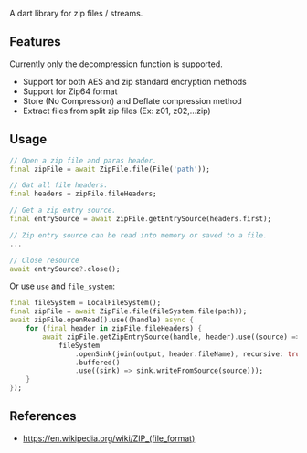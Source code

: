 <!-- 
This README describes the package. If you publish this package to pub.dev,
this README's contents appear on the landing page for your package.

For information about how to write a good package README, see the guide for
[writing package pages](https://dart.dev/guides/libraries/writing-package-pages). 

For general information about developing packages, see the Dart guide for
[creating packages](https://dart.dev/guides/libraries/create-library-packages)
and the Flutter guide for
[developing packages and plugins](https://flutter.dev/developing-packages). 
-->

A dart library for zip files / streams.

## Features

Currently only the decompression function is supported.

* Support for both AES and zip standard encryption methods
* Support for Zip64 format
* Store (No Compression) and Deflate compression method
* Extract files from split zip files (Ex: z01, z02,...zip)

## Usage

```dart
// Open a zip file and paras header.
final zipFile = await ZipFile.file(File('path'));

// Gat all file headers.
final headers = zipFile.fileHeaders;

// Get a zip entry source.
final entrySource = await zipFile.getEntrySource(headers.first);

// Zip entry source can be read into memory or saved to a file.
...

// Close resource
await entrySource?.close();
```

Or use `use` and `file_system`:
```dart
final fileSystem = LocalFileSystem();
final zipFile = await ZipFile.file(fileSystem.file(path));
await zipFile.openRead().use((handle) async {
    for (final header in zipFile.fileHeaders) {
        await zipFile.getZipEntrySource(handle, header).use((source) =>
            fileSystem
                .openSink(join(output, header.fileName), recursive: true)
                .buffered()
                .use((sink) => sink.writeFromSource(source)));
    }
});
```

## References

- https://en.wikipedia.org/wiki/ZIP_(file_format)
